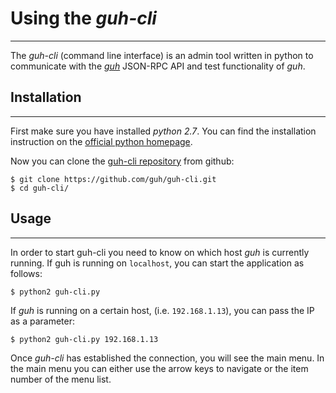 # Using the *guh-cli*
--------------------------------------------

The *guh-cli* (command line interface) is an admin tool written in python to communicate with the [*guh*](https://github.com/guh/guh) JSON-RPC API and test functionality of *guh*.

## Installation 
--------------------------------------------

First make sure you have installed *python 2.7*. You can find the installation instruction on the [official python homepage](https://www.python.org/download/releases/2.7/).

Now you can clone the [guh-cli repository](https://github.com/guh/guh-cli) from github:

    $ git clone https://github.com/guh/guh-cli.git
    $ cd guh-cli/    

## Usage 
--------------------------------------------
   
In order to start guh-cli you need to know on which host *guh* is currently running. If guh is running on `localhost`, you can start the application as follows:

    $ python2 guh-cli.py

If *guh* is running on a certain host, (i.e. `192.168.1.13`), you can pass the IP as a parameter:

    $ python2 guh-cli.py 192.168.1.13
    
Once *guh-cli* has established the connection, you will see the main menu. In the main menu you can either use the arrow keys to navigate or the item number of the menu list.


